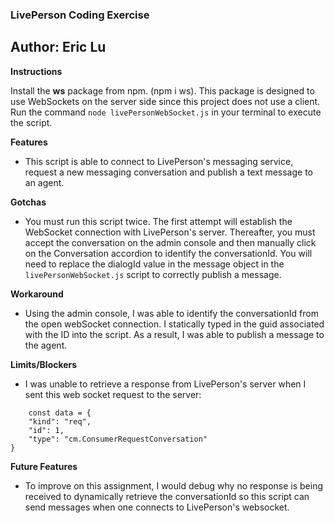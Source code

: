 ### LivePerson Coding Exercise ###

## Author: Eric Lu ##

**Instructions**

Install the **ws** package from npm. (npm i ws). This package is designed to use WebSockets on the server side since this project does not use a client.
Run the command ```node livePersonWebSocket.js``` in your terminal to execute the script.

**Features**
* This script is able to connect to LivePerson's messaging service, request a new messaging conversation and publish a text message to an agent.

**Gotchas**
* You must run this script twice. The first attempt will establish the WebSocket connection with LivePerson's server. Thereafter, you must accept the conversation on the admin console and then manually click on the Conversation accordion to identify the conversationId. You will need to replace the dialogId value in the message object in the ```livePersonWebSocket.js``` script to correctly publish a message.

**Workaround**
* Using the admin console, I was able to identify the conversationId from the open webSocket connection. I statically typed in the guid associated with the ID into the script. As a result, I was able to publish a message to the agent.

**Limits/Blockers**
* I was unable to retrieve a response from LivePerson's server when I sent this web socket request to the server:

```
    const data = {
    "kind": "req",
    "id": 1,
    "type": "cm.ConsumerRequestConversation"
}

```
**Future Features**
* To improve on this assignment, I would debug why no response is being received to dynamically retrieve the conversationId so this script can send messages when one connects to LivePerson's websocket.